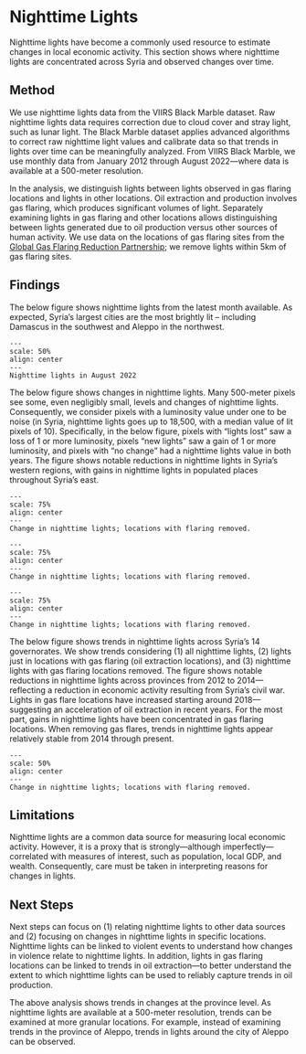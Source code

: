 # Nighttime Lights

Nighttime lights have become a commonly used resource to estimate changes in local economic activity. This section shows where nighttime lights are concentrated across Syria and observed changes over time.

## Method

We use nighttime lights data from the VIIRS Black Marble dataset. Raw nighttime lights data requires correction due to cloud cover and stray light, such as lunar light. The Black Marble dataset applies advanced algorithms to correct raw nighttime light values and calibrate data so that trends in lights over time can be meaningfully analyzed. From VIIRS Black Marble, we use monthly data from January 2012 through August 2022—where data is available at a 500-meter resolution.

In the analysis, we distinguish lights between lights observed in gas flaring locations and lights in other locations. Oil extraction and production involves gas flaring, which produces significant volumes of light. Separately examining lights in gas flaring and other locations allows distinguishing between lights generated due to oil production versus other sources of human activity. We use data on the locations of gas flaring sites from the [Global Gas Flaring Reduction Partnership](https://www.worldbank.org/en/programs/gasflaringreduction); we remove lights within 5km of gas flaring sites.

## Findings

The below figure shows nighttime lights from the latest month available. As expected, Syria’s largest cities are the most brightly lit – including Damascus in the southwest and Aleppo in the northwest.

```{figure} ../../reports/figures/ntl_syria_2022.png
---
scale: 50%
align: center
---
Nighttime lights in August 2022
```

The below figure shows changes in nighttime lights. Many 500-meter pixels see some, even negligibly small, levels and changes of nighttime lights. Consequently, we consider pixels with a luminosity value under one to be noise (in Syria, nighttime lights goes up to 18,500, with a median value of lit pixels of 10). Specifically, in the below figure, pixels with “lights lost” saw a loss of 1 or more luminosity, pixels “new lights” saw a gain of 1 or more luminosity, and pixels with “no change” had a nighttime lights value in both years. The figure shows notable reductions in nighttime lights in Syria’s western regions, with gains in nighttime lights in populated places throughout Syria’s east.

```{figure} ../../reports/figures/ntl_syria_2019_2022.png
---
scale: 75%
align: center
---
Change in nighttime lights; locations with flaring removed.
```

```{figure} ../../reports/figures/ntl_syria_2020_2022.png
---
scale: 75%
align: center
---
Change in nighttime lights; locations with flaring removed.
```

```{figure} ../../reports/figures/ntl_syria_2021_2022.png
---
scale: 75%
align: center
---
Change in nighttime lights; locations with flaring removed.
```

The below figure shows trends in nighttime lights across Syria’s 14 governorates. We show trends considering (1) all nighttime lights, (2) lights just in locations with gas flaring (oil extraction locations), and (3) nighttime lights with gas flaring locations removed. The figure shows notable reductions in nighttime lights across provinces from 2012 to 2014—reflecting a reduction in economic activity resulting from Syria’s civil war. Lights in gas flare locations have increased starting around 2018—suggesting an acceleration of oil extraction in recent years. For the most part, gains in nighttime lights have been concentrated in gas flaring locations. When removing gas flares, trends in nighttime lights appear relatively stable from 2014 through present.

```{figure} ../../reports/figures/ntl_syria_trends.png
---
scale: 50%
align: center
---
Change in nighttime lights; locations with flaring removed.
```

## Limitations

Nighttime lights are a common data source for measuring local economic activity. However, it is a proxy that is strongly—although imperfectly—correlated with measures of interest, such as population, local GDP, and wealth. Consequently, care must be taken in interpreting reasons for changes in lights.

## Next Steps

Next steps can focus on (1) relating nighttime lights to other data sources and (2) focusing on changes in nighttime lights in specific locations. Nighttime lights can be linked to violent events to understand how changes in violence relate to nighttime lights. In addition, lights in gas flaring locations can be linked to trends in oil extraction—to better understand the extent to which nighttime lights can be used to reliably capture trends in oil production.

The above analysis shows trends in changes at the province level. As nighttime lights are available at a 500-meter resolution, trends can be examined at more granular locations. For example, instead of examining trends in the province of Aleppo, trends in lights around the city of Aleppo can be observed.
